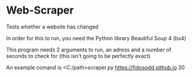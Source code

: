 # Web-Scraper

Tests whether a website has changed

In order for this to run, you need the Python library Beautiful Soup 4 (bs4)

This program needs 2 arguments to run, an adress and a number of seconds to check for (this isn't going to be perfectly exact)

An example comand is <C:/path>scraper.py https://fidosodd.github.io 20
